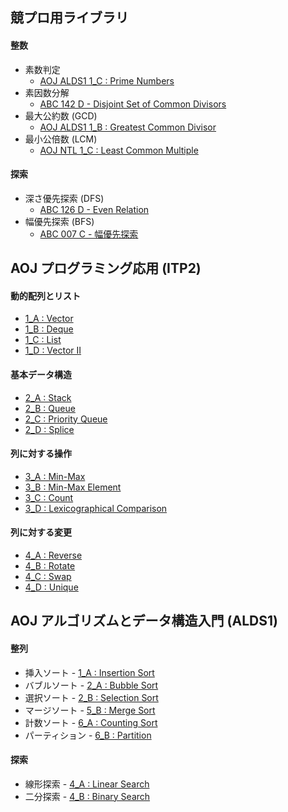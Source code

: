## 競プロ用ライブラリ

#### 整数
- 素数判定
    - [AOJ ALDS1 1_C : Prime Numbers](https://github.com/BEN2suzuka/proconlib/blob/master/AOJ_ALDS1/alds1_1c.cpp)
- 素因数分解
    - [ABC 142 D - Disjoint Set of Common Divisors](https://github.com/BEN2suzuka/proconlib/blob/master/AtCoder/abc142d.cpp)
- 最大公約数 (GCD)
    - [AOJ ALDS1 1_B : Greatest Common Divisor](https://github.com/BEN2suzuka/proconlib/blob/master/AOJ_ALDS1/alds1_1b.cpp)
- 最小公倍数 (LCM)
    - [AOJ NTL 1_C : Least Common Multiple](https://github.com/BEN2suzuka/proconlib/blob/master/AOJ_NTL/ntl_1c.cpp)

#### 探索
- 深さ優先探索 (DFS)
    - [ABC 126 D - Even Relation](https://github.com/BEN2suzuka/proconlib/blob/master/AtCoder/abc126d.cpp)
- 幅優先探索 (BFS)
    - [ABC 007 C - 幅優先探索](https://github.com/BEN2suzuka/proconlib/blob/master/AtCoder/abc007c.cpp)

## AOJ プログラミング応用 (ITP2)

#### 動的配列とリスト
- [1_A : Vector](https://github.com/BEN2suzuka/proconlib/blob/master/AOJ_ITP2/itp2_1a.cpp)
- [1_B : Deque](https://github.com/BEN2suzuka/proconlib/blob/master/AOJ_ITP2/itp2_1b.cpp)
- [1_C : List](https://github.com/BEN2suzuka/proconlib/blob/master/AOJ_ITP2/itp2_1c.cpp)
- [1_D : Vector II](https://github.com/BEN2suzuka/proconlib/blob/master/AOJ_ITP2/itp2_1d.cpp)

#### 基本データ構造
- [2_A : Stack](https://github.com/BEN2suzuka/proconlib/blob/master/AOJ_ITP2/itp2_2a.cpp)
- [2_B : Queue](https://github.com/BEN2suzuka/proconlib/blob/master/AOJ_ITP2/itp2_2b.cpp)
- [2_C : Priority Queue](https://github.com/BEN2suzuka/proconlib/blob/master/AOJ_ITP2/itp2_2c.cpp)
- [2_D : Splice](https://github.com/BEN2suzuka/proconlib/blob/master/AOJ_ITP2/itp2_2d.cpp)

#### 列に対する操作
- [3_A : Min-Max](https://github.com/BEN2suzuka/proconlib/blob/master/AOJ_ITP2/itp2_3a.cpp)
- [3_B : Min-Max Element](https://github.com/BEN2suzuka/proconlib/blob/master/AOJ_ITP2/itp2_3b.cpp)
- [3_C : Count](https://github.com/BEN2suzuka/proconlib/blob/master/AOJ_ITP2/itp2_3c.cpp)
- [3_D : Lexicographical Comparison](https://github.com/BEN2suzuka/proconlib/blob/master/AOJ_ITP2/itp2_3d.cpp)

#### 列に対する変更
- [4_A : Reverse](https://github.com/BEN2suzuka/proconlib/blob/master/AOJ_ITP2/itp2_4a.cpp)
- [4_B : Rotate](https://github.com/BEN2suzuka/proconlib/blob/master/AOJ_ITP2/itp2_4b.cpp)
- [4_C : Swap](https://github.com/BEN2suzuka/proconlib/blob/master/AOJ_ITP2/itp2_4c.cpp)
- [4_D : Unique](https://github.com/BEN2suzuka/proconlib/blob/master/AOJ_ITP2/itp2_4d.cpp)

## AOJ アルゴリズムとデータ構造入門 (ALDS1)

#### 整列
- 挿入ソート - [1_A : Insertion Sort](https://github.com/BEN2suzuka/proconlib/blob/master/AOJ_ALDS1/alds1_1a.cpp)
- バブルソート - [2_A : Bubble Sort](https://github.com/BEN2suzuka/proconlib/blob/master/AOJ_ALDS1/alds1_2a.cpp)
- 選択ソート - [2_B : Selection Sort](https://github.com/BEN2suzuka/proconlib/blob/master/AOJ_ALDS1/alds1_2b.cpp)
- マージソート - [5_B : Merge Sort](https://github.com/BEN2suzuka/proconlib/blob/master/AOJ_ALDS1/alds1_5b.cpp)
- 計数ソート - [6_A : Counting Sort](https://github.com/BEN2suzuka/proconlib/blob/master/AOJ_ALDS1/alds1_6a.cpp)
- パーティション - [6_B : Partition](https://github.com/BEN2suzuka/proconlib/blob/master/AOJ_ALDS1/alds1_6b.cpp)

#### 探索
- 線形探索 - [4_A : Linear Search](https://github.com/BEN2suzuka/proconlib/blob/master/AOJ_ALDS1/alds1_4a.cpp)
- 二分探索 - [4_B : Binary Search](https://github.com/BEN2suzuka/proconlib/blob/master/AOJ_ALDS1/alds1_4b.cpp)
